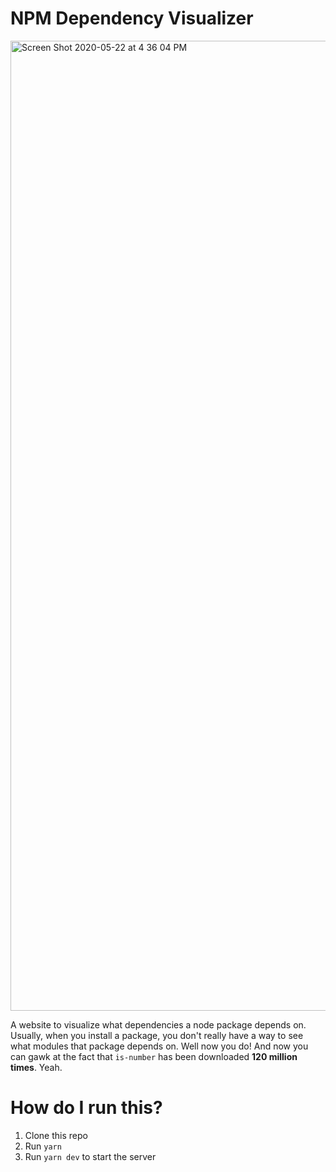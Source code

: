 # NPM Dependency Visualizer

<img width="1552" alt="Screen Shot 2020-05-22 at 4 36 04 PM" src="https://user-images.githubusercontent.com/7400747/82707617-70129380-9c4a-11ea-8e60-2b44084451d4.png">

A website to visualize what dependencies a node package depends on. Usually, when you install a package, you don't really have a way to see what modules that package depends on. Well now you do! And now you can gawk at the fact that `is-number` has been downloaded **120 million times**. Yeah.

# How do I run this?

1. Clone this repo
2. Run `yarn`
3. Run `yarn dev` to start the server
